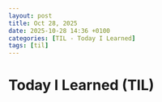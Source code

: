 ```yaml
---
layout: post
title: Oct 28, 2025
date: 2025-10-28 14:36 +0100
categories: [TIL - Today I Learned]
tags: [til]
---
```


# Today I Learned (TIL)

